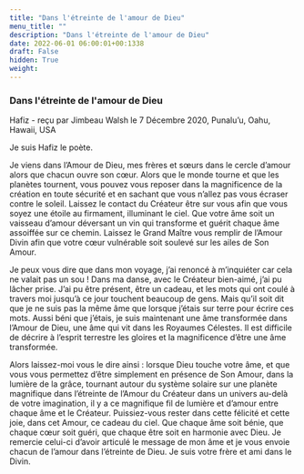 ```yaml
---
title: "Dans l'étreinte de l'amour de Dieu"
menu_title: ""
description: "Dans l'étreinte de l'amour de Dieu"
date: 2022-06-01 06:00:01+00:1338
draft: False
hidden: True
weight:
---
```

### Dans l'étreinte de l'amour de Dieu

Hafiz - reçu par Jimbeau Walsh le 7 Décembre 2020, Punalu’u, Oahu, Hawaii, USA

Je suis Hafiz le poète.

Je viens dans l’Amour de Dieu, mes frères et sœurs dans le cercle d’amour alors que chacun ouvre son cœur. Alors que le monde tourne et que les planètes tournent, vous pouvez vous reposer dans la magnificence de la création en toute sécurité et en sachant que vous n’allez pas vous écraser contre le soleil. Laissez le contact du Créateur être sur vous afin que vous soyez une étoile au firmament, illuminant le ciel. Que votre âme soit un vaisseau d’amour déversant un vin qui transforme et guérit chaque âme assoiffée sur ce chemin. Laissez le Grand Maître vous remplir de l’Amour Divin afin que votre cœur vulnérable soit soulevé sur les ailes de Son Amour.

Je peux vous dire que dans mon voyage, j’ai renoncé à m’inquiéter car cela ne valait pas un sou ! Dans ma danse, avec le Créateur bien-aimé, j’ai pu lâcher prise. J’ai pu être présent, être un cadeau, et les mots qui ont coulé à travers moi jusqu’à ce jour touchent beaucoup de gens. Mais qu’il soit dit que je ne suis pas la même âme que lorsque j’étais sur terre pour écrire ces mots. Aussi béni que j’étais, je suis maintenant une âme transformée dans l’Amour de Dieu, une âme qui vit dans les Royaumes Célestes. Il est difficile de décrire à l’esprit terrestre les gloires et la magnificence d’être une âme transformée.

Alors laissez-moi vous le dire ainsi : lorsque Dieu touche votre âme, et que vous vous permettez d’être simplement en présence de Son Amour, dans la lumière de la grâce, tournant autour du système solaire sur une planète magnifique dans l’étreinte de l’Amour du Créateur dans un univers au-delà de votre imagination, il y a ce magnifique fil de lumière et d’amour entre chaque âme et le Créateur. Puissiez-vous rester dans cette félicité et cette joie, dans cet Amour, ce cadeau du ciel. Que chaque âme soit bénie, que chaque cœur soit guéri, que chaque être soit en harmonie avec Dieu. Je remercie celui-ci d’avoir articulé le message de mon âme et je vous envoie chacun de l’amour dans l’étreinte de Dieu. Je suis votre frère et ami dans le Divin.
